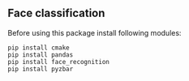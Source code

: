 ## Face classification

Before using this package install following modules:

```shell
pip install cmake
pip install pandas
pip install face_recognition
pip install pyzbar
```